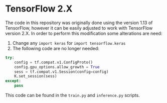 # TensorFlow 2.X

The code in this repository was originally done using the version 1.13 of TensorFlow, however it can be easily adjusted to work with TensorFlow version 2.X. In order to perform this modification some alterations are need:

1. Change any `import keras` for `import tensorflow.keras`
2. The following code are no longer needed:
```python
try:
    config = tf.compat.v1.ConfigProto()
    config.gpu_options.allow_growth = True
    sess = tf.compat.v1.Session(config=config)
    K.set_session(sess)
except:
    pass
```
This code can be found in the `train.py` and `inference.py` scripts.

